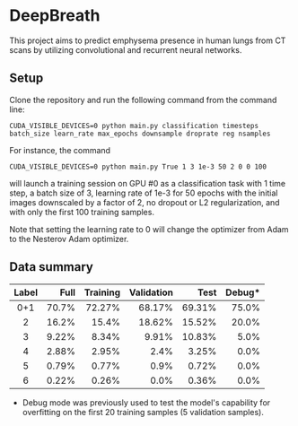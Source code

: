 # DeepBreath

This project aims to predict emphysema presence in human lungs from CT scans by utilizing convolutional and recurrent neural networks.

## Setup

Clone the repository and run the following command from the command line:

`CUDA_VISIBLE_DEVICES=0 python main.py classification timesteps batch_size learn_rate max_epochs downsample droprate reg nsamples`

For instance, the command 

`CUDA_VISIBLE_DEVICES=0 python main.py True 1 3 1e-3 50 2 0 0 100`

will launch a training session on GPU #0 as a classification task with 1 time step, a batch size of 3, learning rate of 1e-3 for 50 epochs with the initial images downscaled by a factor of 2, no dropout or L2 regularization, and with only the first 100 training samples.

Note that setting the learning rate to 0 will change the optimizer from Adam to the Nesterov Adam optimizer.

## Data summary

| Label | Full  | Training | Validation | Test   | Debug* |
|:-----:| -----:| --------:| ----------:| ------:| -----:|
| 0+1   | 70.7% | 72.27%   | 68.17%     | 69.31% | 75.0% |
| 2     | 16.2% | 15.4%    | 18.62%     | 15.52% | 20.0% |
| 3     | 9.22% | 8.34%    | 9.91%      | 10.83% | 5.0%  |
| 4     | 2.88% | 2.95%    | 2.4%       | 3.25%  | 0.0%  |
| 5     | 0.79% | 0.77%    | 0.9%       | 0.72%  | 0.0%  |
| 6     | 0.22% | 0.26%    | 0.0%       | 0.36%  | 0.0%  |

* Debug mode was previously used to test the model's capability for overfitting on the first 20 training samples (5 validation samples).